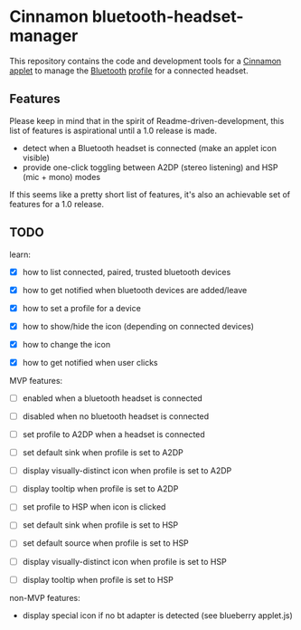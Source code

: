 # Cinnamon bluetooth-headset-manager

This repository contains the code and development tools for a [Cinnamon][] [applet][] to manage the [Bluetooth][] [profile][] for a connected headset.

  [Cinnamon]: https://en.wikipedia.org/wiki/Cinnamon_(software)
  [applet]: https://cinnamon-spices.linuxmint.com/applets
  [Bluetooth]: https://en.wikipedia.org/wiki/Bluetooth
  [profile]: https://en.wikipedia.org/wiki/List_of_Bluetooth_profiles


## Features

Please keep in mind that in the spirit of Readme-driven-development, this list of features is aspirational until a 1.0 release is made.

* detect when a Bluetooth headset is connected (make an applet icon visible)
* provide one-click toggling between A2DP (stereo listening) and HSP (mic + mono) modes

If this seems like a pretty short list of features, it's also an achievable set of features for a 1.0 release.


## TODO

learn:

- [x] how to list connected, paired, trusted bluetooth devices
- [x] how to get notified when bluetooth devices are added/leave
- [x] how to set a profile for a device
- [x] how to show/hide the icon (depending on connected devices)
- [x] how to change the icon
- [x] how to get notified when user clicks


MVP features:

- [ ] enabled when a bluetooth headset is connected
- [ ] disabled when no bluetooth headset is connected

- [ ] set profile to A2DP when a headset is connected
- [ ] set default sink when profile is set to A2DP
- [ ] display visually-distinct icon when profile is set to A2DP
- [ ] display tooltip when profile is set to A2DP

- [ ] set profile to HSP when icon is clicked
- [ ] set default sink when profile is set to HSP
- [ ] set default source when profile is set to HSP
- [ ] display visually-distinct icon when profile is set to HSP
- [ ] display tooltip when profile is set to HSP


non-MVP features:

- display special icon if no bt adapter is detected (see blueberry applet.js)
